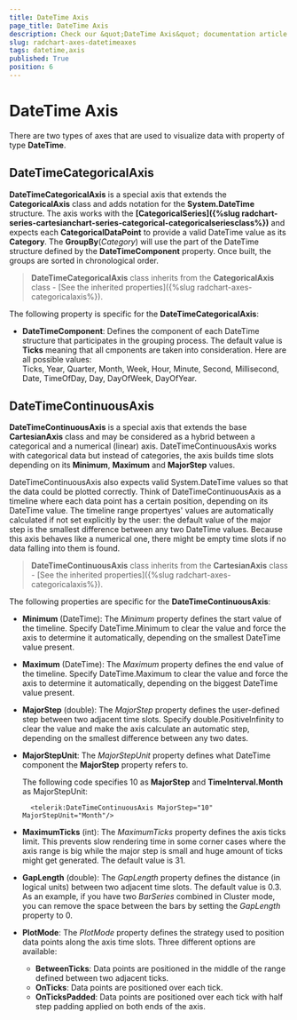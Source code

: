 ```yaml
---
title: DateTime Axis
page_title: DateTime Axis
description: Check our &quot;DateTime Axis&quot; documentation article for RadChart for UWP control.
slug: radchart-axes-datetimeaxes
tags: datetime,axis
published: True
position: 6
---
```


# DateTime Axis

There are two types of axes that are used to visualize data with property of type **DateTime**.

## DateTimeCategoricalAxis

**DateTimeCategoricalAxis** is a special axis that extends the **CategoricalAxis** class and adds notation for the **System.DateTime** structure. The axis works with the **[CategoricalSeries]({%slug radchart-series-cartesianchart-series-categorical-categoricalseriesclass%})** and expects each **CategoricalDataPoint** to provide a valid DateTime value as its **Category**. The **GroupBy**(*Category*) will use the part of the DateTime structure defined by the **DateTimeComponent** property. Once built, the groups are sorted in chronological order. 

>**DateTimeCategoricalAxis** class inherits from the **CategoricalAxis** class - [See the inherited properties]({%slug radchart-axes-categoricalaxis%}).

The following property is specific for the **DateTimeCategoricalAxis**:

* **DateTimeComponent**: Defines the component of each DateTime structure that participates in the grouping process. The default value is **Ticks** meaning that all cmponents are taken into consideration. Here are all possible values:  
Ticks, Year, Quarter, Month, Week, Hour, Minute, Second, Millisecond, Date, TimeOfDay, Day, DayOfWeek, DayOfYear.

## DateTimeContinuousAxis

**DateTimeContinuousAxis** is a special axis that extends the base **CartesianAxis** class and may be considered as a hybrid between a categorical and a numerical (linear) axis. DateTimeContinuousAxis works with categorical data but instead of categories, the axis builds time slots depending on its **Minimum**, **Maximum** and
**MajorStep** values.

DateTimeContinuousAxis also expects valid System.DateTime values so that the data could be plotted correctly. Think of DateTimeContinuousAxis as a timeline where each data point has a certain position, depending on its DateTime value. The timeline range propertyes' values are automatically calculated if not set explicitly by the user: the default value of the major step is the smallest difference between any two DateTime values. Because this axis behaves like a numerical one, there might be empty time slots if no data falling into them is found.

>**DateTimeContinuousAxis** class inherits from the **CartesianAxis** class - [See the inherited properties]({%slug radchart-axes-categoricalaxis%}).

The following properties are specific for the **DateTimeContinuousAxis**:

* **Minimum** (DateTime): The *Minimum* property defines the start value of the timeline. Specify DateTime.Minimum to clear the value and force the axis to determine it automatically, depending on the smallest DateTime value present.
* **Maximum** (DateTime): The *Maximum* property defines the end value of the timeline. Specify DateTime.Maximum to
clear the value and force the axis to determine it automatically, depending on the biggest DateTime value present.
* **MajorStep** (double): The *MajorStep* property defines the user-defined step between two adjacent time slots.
Specify double.PositiveInfinity to clear the value and make the axis calculate an automatic step, depending on the smallest difference between any two dates.
* **MajorStepUnit**: The *MajorStepUnit* property defines what DateTime component the **MajorStep** property
refers to.

	The following code specifies 10 as **MajorStep** and **TimeInterval.Month** as MajorStepUnit:

		<telerik:DateTimeContinuousAxis MajorStep="10" MajorStepUnit="Month"/>

* **MaximumTicks** (int): The *MaximumTicks* property defines the axis ticks limit. This prevents slow rendering time in some corner cases where the axis range is big while the major step is small and huge amount of ticks might get generated. The default value is 31.
* **GapLength** (double): The *GapLength* property defines the distance (in logical units) between two adjacent time slots. The default value is 0.3.
As an example, if you have two *BarSeries* combined in Cluster mode, you can remove the space between the bars by
setting the *GapLength* property to 0.
* **PlotMode**: The *PlotMode* property defines the strategy used to position data points along the axis time slots. Three
different options are available:
	* **BetweenTicks**: Data points are positioned in the middle of the range defined between two adjacent ticks.
	* **OnTicks**: Data points are positioned over each tick.
	* **OnTicksPadded**: Data points are positioned over each tick with half step padding applied on both ends of the axis.

